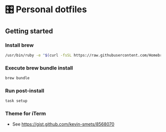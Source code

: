 # 🎛 Personal dotfiles

## Getting started

### Install brew

```bash
/usr/bin/ruby -e "$(curl -fsSL https://raw.githubusercontent.com/Homebrew/install/master/install)"
```

### Execute brew bundle install

```bash
brew bundle
```

### Run post-install

```bash
task setup
```


### Theme for iTerm

- See https://gist.github.com/kevin-smets/8568070

